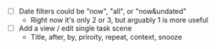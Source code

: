 * [ ] Date filters could be "now", "all", or "now&undated"
  - Right now it's only 2 or 3, but arguably 1 is more useful
* [ ] Add a view / edit single task scene
  - Title, after, by, priroity, repeat, context, snooze
